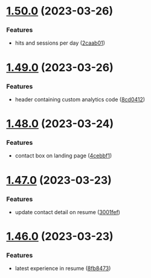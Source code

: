 # [1.50.0](https://github.com/MihaiNueleanu/blog/compare/1.49.0...1.50.0) (2023-03-26)


### Features

* hits and sessions per day ([2caab01](https://github.com/MihaiNueleanu/blog/commit/2caab01009566efa8a4bacf9ecbc6b4d08ca8338))



# [1.49.0](https://github.com/MihaiNueleanu/blog/compare/1.48.0...1.49.0) (2023-03-26)


### Features

* header containing custom analytics code ([8cd0412](https://github.com/MihaiNueleanu/blog/commit/8cd0412dfc01b52297fdba49696c7b7f3435b52d))



# [1.48.0](https://github.com/MihaiNueleanu/blog/compare/1.47.0...1.48.0) (2023-03-24)


### Features

* contact box on landing page ([4cebbf1](https://github.com/MihaiNueleanu/blog/commit/4cebbf12a046d421bf1d4f1db2319a4b1277cb80))



# [1.47.0](https://github.com/MihaiNueleanu/blog/compare/1.46.0...1.47.0) (2023-03-23)


### Features

* update contact detail on resume ([3001fef](https://github.com/MihaiNueleanu/blog/commit/3001fef38a7daf5745b209abd50c51c41f764284))



# [1.46.0](https://github.com/MihaiNueleanu/blog/compare/1.45.0...1.46.0) (2023-03-23)


### Features

* latest experience in resume ([8fb8473](https://github.com/MihaiNueleanu/blog/commit/8fb84738523322e3e9d0f00f6c142b63af5bb7a8))



